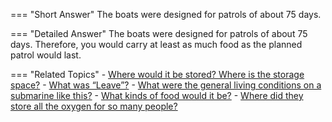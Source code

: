 
=== "Short Answer"
    The boats were designed for patrols of about 75 days.

=== "Detailed Answer"
    The boats were designed for patrols of about 75 days.  Therefore, you would carry at least as much food as the planned patrol would last.

=== "Related Topics"
    - [Where would it be stored?  Where is the storage space?](../FAQs/where-would-it-be-stored-where-is-the-storage-space.md)
    - [What was “Leave”?](../FAQs/what-was-leave.md)
    - [What were the general living conditions on a submarine like this?](../FAQs/what-were-the-general-living-conditions-on-a-submarine-like-this.md)
    - [What kinds of food would it be?](../FAQs/what-kinds-of-food-would-it-be.md)
    - [Where did they store all the oxygen for so many people?](../FAQs/where-did-they-store-all-the-oxygen-for-so-many-people.md)
